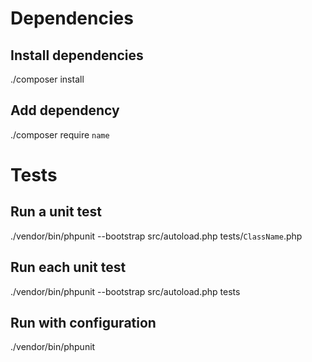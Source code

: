 # Dependencies 

## Install dependencies
./composer install

## Add dependency
./composer require `name`

# Tests

## Run a unit test

./vendor/bin/phpunit --bootstrap src/autoload.php tests/`ClassName`.php

## Run each unit test

./vendor/bin/phpunit --bootstrap src/autoload.php tests

## Run with configuration

./vendor/bin/phpunit

